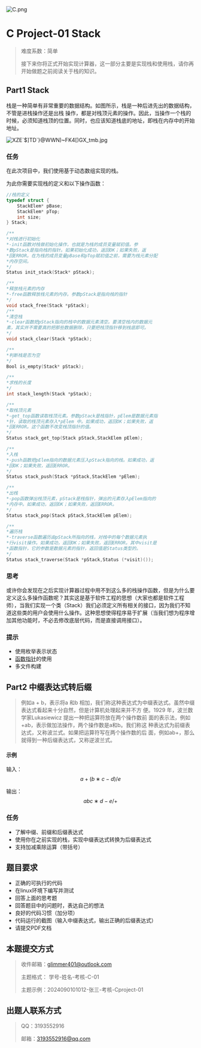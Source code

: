 <img src="https://pic.imgdb.cn/item/64fdc2b6661c6c8e543d9600.png" alt="C.png">

# **C Project-01  Stack**

> 难度系数：简单
>
> 接下来你将正式开始实现计算器，这一部分主要是实现栈和使用栈，请你再开始做题之前阅读关于栈的知识。

## **Part1 Stack**

栈是一种简单有非常重要的数据结构。如图所示，栈是一种后进先出的数据结构，不管是进栈操作还是出栈 操作，都是对栈顶元素的操作。因此，当操作一个栈的时候，必须知道栈顶的位置。同时，也应该知道栈底的地址，即栈在内存中的开始地址。

<img src="https://pic.imgdb.cn/item/64fdd972661c6c8e5441bd37.jpg" alt="XZE`$]TD`}@WWN)~FK4[)GX_tmb.jpg">

### 任务

在此次项目中，我们使用基于动态数组实现的栈。

为此你需要实现栈的定义和以下操作函数：

```C
//栈的定义
typedef struct {
    StackElem* pBase;
    StackElem* pTop;
    int size;
} Stack;

/**
*对栈进行初始化
*-init函数对栈做初始化操作，也就是为栈的成员变量赋初值。参
*数pStack是指向栈的指针。如果初始化成功，返回OK；如果失败，返
*回ERROR。在为栈的成员变量pBase和pTop赋初值之前，需要为栈元素分配
*内存空间。
*/
Status init_stack(Stack* pStack);

/**
*释放栈元素的内存
*-free函数释放栈元素的内存。参数pStack是指向栈的指针
*/
void stack_free(Stack *pStack);
/**
*清空栈
*-clear函数把pStack指向的栈中的数据元素清空。要清空栈内的数据元
素，其实并不需要真的把那些数据删除，只要把栈顶指针移到栈底即可。
*/
void stack_clear(Stack *pStack);

/**
*判断栈是否为空
*/
Bool is_empty(Stack* pStack);

/**
*求栈的长度
*/
int stack_length(Stack *pStack);

/**
*取栈顶元素
*-get_top函数读取栈顶元素。参数pStack是栈指针，pElem是数据元素指
*针，读取的栈顶元素存入*pElem 中。如果成功，返回OK；如果失败，返
*回ERROR。这个函数不改变栈顶指针的值。
*/
Status stack_get_top(Stack pStack,StackElem pElem);

/**
*入栈
*-push函数把pElem指向的数据元素压入pStack指向的栈。如果成功，返
*回OK；如果失败，返回ERROR。
*/
Status stack_push(Stack *pStack,StackElem *pElem);

/**
*出栈
*-pop函数弹出栈顶元素，pStack是栈指针，弹出的元素存入pElem指向的
*内存中。如果成功，返回OK；如果失败，返回ERROR。
*/
Status stack_pop(Stack pStack,StackElem pElem);

/**
*遍历栈
*-traverse函数遍历由pStack所指向的栈，对栈中的每个数据元素执
*行visit操作。如果成功，返回OK；如果失败，返回ERROR。其中visit是
*函数指针，它的参数是数据元素的指针，返回值是Status类型的。
*/
Status stack_traverse(Stack *pStack,Status (*visit)());
```

### 思考

或许你会发现在之后实现计算器过程中用不到这么多的栈操作函数，但是为什么要定义这么多操作函数呢？其实这是基于软件工程的思想（大家也都是软件工程师），当我们实现一个类（Stack）我们必须定义所有相关的接口，因为我们不知道这些类的用户会使用什么操作。这种思想使得程序易于扩展（当我们想为程序增加其他功能时，不必去修改底层代码，而是直接调用接口）。

### 提示

- 使用枚举表示状态
- [函数指针](https://blog.csdn.net/u011436427/article/details/94734290)的使用
- 多文件构建

## **Part2 中缀表达式转后缀**

> 例如a + b，表示将a 和b 相加，我们称这种表达式为中缀表达式。虽然中缀表达式看起来十分自然，但是计算机处理起来并不方 便。1929 年，波兰数学家Lukasiewicz 提出一种把运算符放在两个操作数前 面的表示法，例如+ab，表示做加法操作，两个操作数是a和b。我们称这 种表达式为前缀表达式，又称波兰式。如果把运算符写在两个操作数的后 面，例如ab+，那么就得到一种后缀表达式，又称逆波兰式。

#### 示例

输入：
$$a + (b ∗ c − d)/e$$ 

输出：
$$a b c ∗ d − e / +$$

### **任务**

- 了解中缀、前缀和后缀表达式
- 使用你在之前实现的栈，实现中缀表达式转换为后缀表达式
- 支持加减乘除运算（带括号）

## **题目要求**

- 正确的可执行的代码
- 在linux环境下编写并测试
- 回答上面的思考题
- 回答题目中的问题时，表达自己的想法
- 良好的代码习惯（加分项）
- 代码运行的截图（输入中缀表达式，输出正确的后缀表达式）
- 请提交PDF文档

## **本题提交方式**

> 收件邮箱：[glimmer401@outlook.com](mailto:glimmer401@outlook.com)
>
> 主题格式： 学号-姓名-考核-C-01
>
> 主题示例：2024090101012-张三-考核-Cproject-01

## **出题人联系方式**

> QQ：3193552916
>
> 邮箱：[3193552916@qq.com](mailto:3193552916@qq.com)